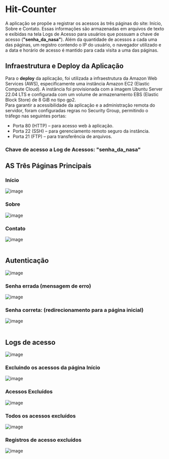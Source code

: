 # Hit-Counter
A aplicação se propõe a registrar os acessos às três páginas do site: Início, Sobre e Contato. Essas informações são armazenadas em arquivos de texto e exibidas na tela Logs de Acesso para usuários que possuam a chave de acesso (<strong>"senha_da_nasa"</strong>). Além da quantidade de acessos a cada uma das páginas, um registro contendo o IP do usuário, o navegador utilizado e a data e horário de acesso é mantido para cada visita a uma das páginas.

## Infraestrutura e Deploy da Aplicação 
Para o <strong>deploy</strong> da aplicação, foi utilizada a infraestrutura da Amazon Web Services (AWS), especificamente uma instância Amazon EC2 (Elastic Compute Cloud). A instância foi provisionada com a imagem Ubuntu Server 22.04 LTS e configurada com um volume de armazenamento EBS (Elastic Block Store) de 8 GiB no tipo gp2. <br/>
Para garantir a acessibilidade da aplicação e a administração remota do servidor, foram configuradas regras no Security Group, permitindo o tráfego nas seguintes portas:
<ul>
  <li>Porta 80 (HTTP) – para acesso web à aplicação.</li>
  <li>Porta 22 (SSH) – para gerenciamento remoto seguro da instância.</li>
  <li>Porta 21 (FTP) – para transferência de arquivos.</li>
</ul>

### Chave de acesso a Log de Acessos: <strong>"senha_da_nasa"</strong>


## AS Três Páginas Principais
### Início
![image](https://github.com/user-attachments/assets/bdf94a2c-05b9-45b7-800f-5e4aa451fff3)

### Sobre
![image](https://github.com/user-attachments/assets/d00bf66d-99f4-4c3c-9fe8-8cafee2adb5d)

### Contato
![image](https://github.com/user-attachments/assets/e4cc7987-6e3a-4c45-88ba-789bb5ece6cf)
<br/>
<br/>

## Autenticação
![image](https://github.com/user-attachments/assets/9dbe07ad-6702-4364-83d2-4201382652b5)

### Senha errada (mensagem de erro)
![image](https://github.com/user-attachments/assets/f3c6db00-82f8-4539-89b9-ae03efcb986b)

### Senha correta: (redirecionamento para a página inicial)
![image](https://github.com/user-attachments/assets/1f00b483-d048-4d9c-9915-3f32db03bb1b)
<br/>
<br/>

## Logs de acesso
![image](https://github.com/user-attachments/assets/804fd56b-c343-443d-a8cf-a32cc8637794)

### Excluindo os acessos da página Início
![image](https://github.com/user-attachments/assets/ab8cfca4-1f0a-418e-b31b-bf54b9035c17)

### Acessos Excluídos
![image](https://github.com/user-attachments/assets/4ce93fd0-50f9-4c88-a246-8cb3a9e69ac1)

### Todos os acessos excluídos
![image](https://github.com/user-attachments/assets/6111ba3d-118d-4c72-bbdf-3407fbfefdc5)

### Registros de acesso excluídos
![image](https://github.com/user-attachments/assets/eedb59c3-65c2-49f4-8562-a4e9e16d5b4a)

